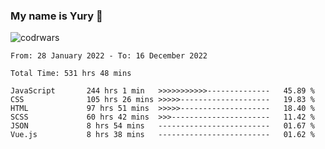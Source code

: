 ### My name is Yury 👋 
![codrwars](https://www.codewars.com/users/litury/badges/micro) 


<!--START_SECTION:waka-->

```text
From: 28 January 2022 - To: 16 December 2022

Total Time: 531 hrs 48 mins

JavaScript       244 hrs 1 min   >>>>>>>>>>>--------------   45.89 %
CSS              105 hrs 26 mins >>>>>--------------------   19.83 %
HTML             97 hrs 51 mins  >>>>>--------------------   18.40 %
SCSS             60 hrs 42 mins  >>>----------------------   11.42 %
JSON             8 hrs 54 mins   -------------------------   01.67 %
Vue.js           8 hrs 38 mins   -------------------------   01.62 %
```

<!--END_SECTION:waka-->

